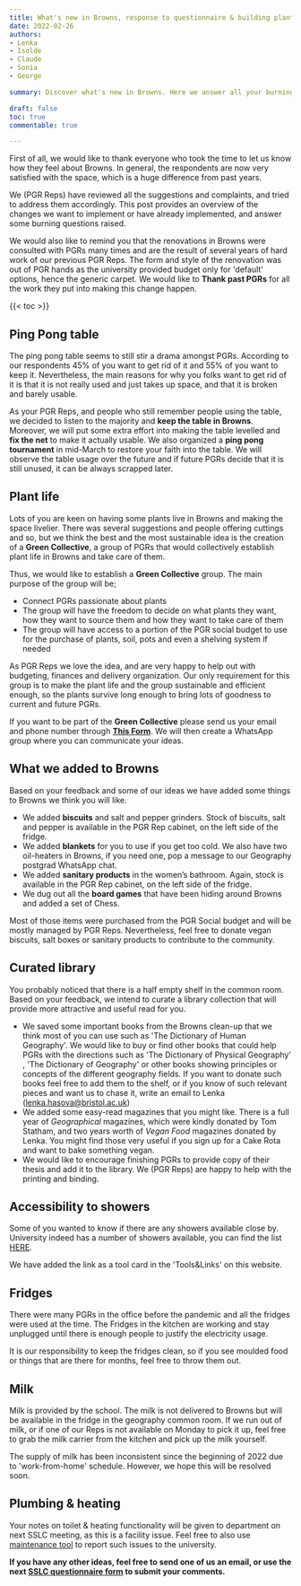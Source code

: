 ```yaml
---
title: What's new in Browns, response to questionnaire & building plant life.
date: 2022-02-26
authors:
- Lenka
- Isolde
- Claude
- Sonia
- George

summary: Discover what's new in Browns. Here we answer all your burning questions, address comments and implement suggestions. Join our Green Collective group and help build a plant life in Browns.

draft: false
toc: true
commentable: true

---
```


First of all, we would like to thank everyone who took the time to let us know how they feel about Browns. In general, the respondents are now very satisfied with the space, which is a huge difference from past years. 

We (PGR Reps) have reviewed all the suggestions and complaints, and tried to address them accordingly. This post provides an overview of the changes we want to implement or have already implemented, and answer some burning questions raised.

We would also like to remind you that the renovations in Browns were consulted with PGRs many times and are the result of several years of hard work of our previous PGR Reps. The form and style of the renovation was out of PGR hands as the university provided budget only for 'default' options, hence the generic carpet. We would like to **Thank past PGRs** for all the work they put into making this change happen.

{{< toc >}} 

<!--more-->


## Ping Pong table

The ping pong table seems to still stir a drama amongst PGRs. According to our respondents 45% of you want to get rid of it and 55% of you want to keep it. Nevertheless, the main reasons for why you folks want to get rid of it is that it is not really used and just takes up space, and that it is broken and barely usable.

As your PGR Reps, and people who still remember people using the table, we decided to listen to the majority and **keep the table in Browns**. Moreover, we will put some extra effort into making the table levelled and **fix the net** to make it actually usable. We also organized a **ping pong tournament** in mid-March to restore your faith into the table.
We will observe the table usage over the future and if future PGRs decide that it is still unused, it can be always scrapped later.

## Plant life

Lots of you are keen on having some plants live in Browns and making the space livelier. There was several suggestions and people offering cuttings and so, but we think the best and the most sustainable idea is the creation of a **Green Collective**, a group of PGRs that would collectively establish plant life in Browns and take care of them.

Thus, we would like to establish a **Green Collective** group. The main purpose of the group will be;
* Connect PGRs passionate about plants
* The group will have the freedom to decide on what plants they want, how they want to source them and how they want to take care of them
* The group will have access to a portion of the PGR social budget to use for the purchase of plants, soil, pots and even a shelving system if needed

As PGR Reps we love the idea, and are very happy to help out with budgeting, finances and delivery organization. Our only requirement for this group is to make the plant life and the group sustainable and efficient enough, so the plants survive long enough to bring lots of goodness to current and future PGRs.

If you want to be part of the **Green Collective** please send us your email and phone number through **[This Form](https://forms.gle/txtUQgajVUpfoYFb8)**. We will then create a WhatsApp group where you can communicate your ideas.

## What we added to Browns

Based on your feedback and some of our ideas we have added some things to Browns we think you will like. 
* We added **biscuits** and salt and pepper grinders. Stock of biscuits, salt and pepper is available in the PGR Rep cabinet, on the left side of the fridge.
* We added **blankets** for you to use if you get too cold. We also have two oil-heaters in Browns, if you need one, pop a message to our Geography postgrad WhatsApp chat.
* We added **sanitary products** in the women’s bathroom. Again, stock is available in the PGR Rep cabinet, on the left side of the fridge.
* We dug out all the **board games** that have been hiding around Browns and added a set of Chess.

Most of those items were purchased from the PGR Social budget and will be mostly managed by PGR Reps. Nevertheless, feel free to donate vegan biscuits, salt boxes or sanitary products to contribute to the community. 

## Curated library

You probably noticed that there is a half empty shelf in the common room. Based on your feedback, we intend to curate a library collection that will provide more attractive and useful read for you. 
* We saved some important books from the Browns clean-up that we think most of you can use such as 'The Dictionary of Human Geography'. We would like to buy or find other books that could help PGRs with the directions such as 'The Dictionary of Physical Geography' , 'The Dictionary of Geography' or other books showing principles or concepts of the different geography fields. If you want to donate such books feel free to add them to the shelf, or if you know of such relevant pieces and want us to chase it, write an email to Lenka (lenka.hasova@bristol.ac.uk)
* We added some easy-read magazines that you might like. There is a full year of *Geographical* magazines, which were kindly donated by Tom Statham, and two years worth of *Vegan Food* magazines donated by Lenka. You might find those very useful if you sign up for a Cake Rota and want to bake something vegan.
* We would like to encourage finishing PGRs to provide copy of their thesis and add it to the library. We (PGR Reps) are happy to help with the printing and binding. 

## Accessibility to showers

Some of you wanted to know if there are any showers available close by.
University indeed has a number of showers available, you can find the list [HERE](https://www.bristol.ac.uk/media-library/sites/transportplan/documents/List%20of%20University%20showers%20exc%20Halls%202020.pdf).

We have added the link as a tool card in the 'Tools&Links' on this website.

## Fridges 

There were many PGRs in the office before the pandemic and all the fridges were used at the time. The Fridges in the kitchen are working and stay unplugged until there is enough people to justify the electricity usage.

It is our responsibility to keep the fridges clean, so if you see moulded food or things that are there for months, feel free to throw them out. 

## Milk

Milk is provided by the school. The milk is not delivered to Browns but will be available in the fridge in the geography common room. If we run out of milk, or if one of our Reps is not available on Monday to pick it up, feel free to grab the milk carrier from the kitchen and pick up the milk yourself.

The supply of milk has been inconsistent since the beginning of 2022 due to 'work-from-home' schedule. However, we hope this will be resolved soon.

## Plumbing & heating

Your notes on toilet & heating functionality will be given to department on next SSLC meeting, as this is a facility issue. Feel free to also use [maintenance tool](https://uob.sharepoint.com/sites/campus-division/SitePages/maintenance-services.aspx) to report such issues to the university. 


**If you have any other ideas, feel free to send one of us an email, or use the next [SSLC questionnaire form](https://forms.gle/TnVWgMn8ShXdvZzd6) to submit your comments.**


